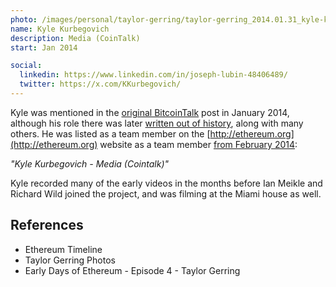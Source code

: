 ```yaml
---
photo: /images/personal/taylor-gerring/taylor-gerring_2014.01.31_kyle-kurbegovich.png
name: Kyle Kurbegovich
description: Media (CoinTalk)
start: Jan 2014

social:
  linkedin: https://www.linkedin.com/in/joseph-lubin-48406489/
  twitter: https://x.com/KKurbegovich/
---
```


Kyle was mentioned in the [original BitcoinTalk](https://web.archive.org/web/20140208053651/https://bitcointalk.org/index.php?topic=428589.0) post in January 2014, although his role there was later [written out of history](https://bitcointalk.org/index.php?topic=428589.0), along with many others.  He was listed as a team member on the [http://ethereum.org](http://ethereum.org) website as a team member [from February 2014](https://web.archive.org/web/20150320224646/http://www.ethereum.org):

*"Kyle Kurbegovich - Media (Cointalk)"*

Kyle recorded many of the early videos in the months before Ian Meikle and Richard Wild joined the project, and was filming at the Miami house as well.

## References

- Ethereum Timeline
- Taylor Gerring Photos
- Early Days of Ethereum - Episode 4 - Taylor Gerring
